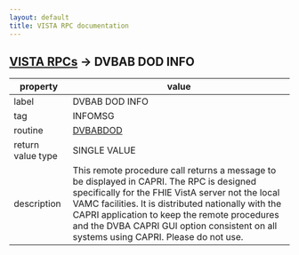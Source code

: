 ```yaml
---
layout: default
title: VISTA RPC documentation
---
```




## [VISTA RPCs](TableOfContent.md) &#8594; DVBAB DOD INFO 

 property | value 
--- | --- 
 label | DVBAB DOD INFO
 tag | INFOMSG
 routine | [DVBABDOD](http://code.osehra.org/dox/Routine_DVBABDOD_source.html)
 return value type | SINGLE VALUE
 description | This remote procedure call returns a message to be displayed in CAPRI.  The RPC is designed specifically for the FHIE VistA server not the local VAMC facilities.  It is distributed nationally with the CAPRI application to keep the remote procedures and the DVBA CAPRI GUI option consistent on all systems using CAPRI.  Please do not use.